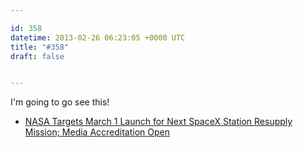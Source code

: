 ```yaml
---

id: 358
datetime: 2013-02-26 06:23:05 +0000 UTC
title: "#358"
draft: false


---
```


I'm going to go see this! 

 
 * [NASA Targets March 1 Launch for Next SpaceX Station Resupply Mission; Media Accreditation Open](http://www.nasa.gov/centers/kennedy/news/releases/2013/release-20130214.html)


